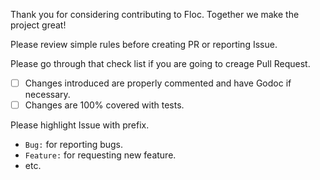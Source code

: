 Thank you for considering contributing to Floc. Together we make the project great!

Please review simple rules before creating PR or reporting Issue.

Please go through that check list if you are going to creage Pull Request.  
- [ ] Changes introduced are properly commented and have Godoc if necessary.  
- [ ] Changes are 100% covered with tests.

Please highlight Issue with prefix.
- `Bug:` for reporting bugs.
- `Feature:` for requesting new feature.
- etc.
